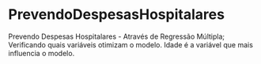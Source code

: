 # PrevendoDespesasHospitalares
Prevendo Despesas Hospitalares - Através de Regressão Múltipla;
Verificando quais variáveis otimizam o modelo.
Idade é a variável que mais influencia o modelo.
